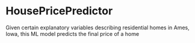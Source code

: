 # HousePricePredictor
Given certain explanatory variables describing residential homes in Ames, Iowa, this ML model predicts the final price of a home
